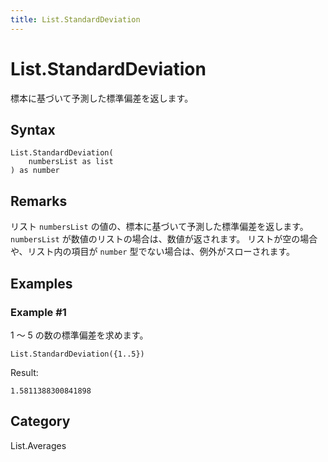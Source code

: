 ```yaml
---
title: List.StandardDeviation
---
```


# List.StandardDeviation


標本に基づいて予測した標準偏差を返します。


## Syntax

```powerquery
List.StandardDeviation(
    numbersList as list
) as number
```


## Remarks

リスト <code>numbersList</code> の値の、標本に基づいて予測した標準偏差を返します。    <code>numbersList</code> が数値のリストの場合は、数値が返されます。    リストが空の場合や、リスト内の項目が <code>number</code> 型でない場合は、例外がスローされます。


## Examples

### Example #1 
1 ～ 5 の数の標準偏差を求めます。
```powerquery
List.StandardDeviation({1..5})
```

Result: 
```powerquery
1.5811388300841898
```




## Category
List.Averages
